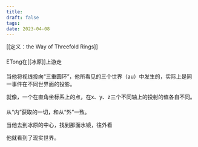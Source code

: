 ```yaml
---
title: 
draft: false
tags: 
date: 2023-04-08
---
```

[[定义：the Way of Threefold Rings]]

####

ETong在[[冰原]]上游走

####

当他将视线投向“三重圆环”，他所看见的三个世界（au）中发生的，实际上是同一事件在不同世界面的投影。

就像，一个在直角坐标系上的点，在x、y、z三个不同轴上的投射的值各自不同。

####

从“内”获取的一切，和从“外”一致。

当他去到冰原的中心，找到那面水镜，往外看

他就看到了现实世界。
